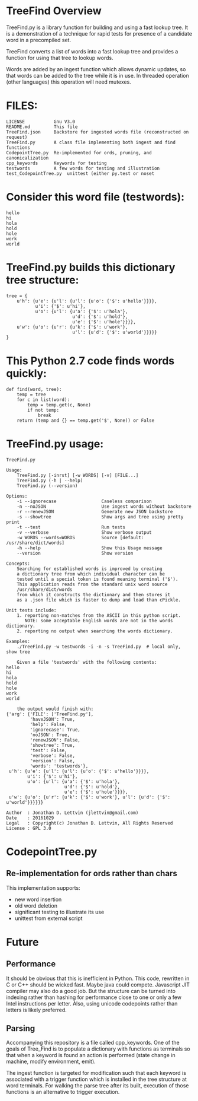 # TreeFind OverviewTreeFind.py is a library function for building and using a fast lookup tree.It is a demonstration of a technique for rapid tests for presence ofa candidate word in a precompiled set.TreeFind converts a list of words into a fast lookup treeand provides a function for using that tree to lookup words.Words are added by an ingest function which allows dynamic updates,so that words can be added to the tree while it is in use.In threaded operation (other languages) this operation will need mutexes.# FILES:```LICENSE           Gnu V3.0README.md         This fileTreeFind.json     Backstore for ingested words file (reconstructed on request)TreeFind.py       A class file implementing both ingest and find functionsCodepointTree.py  Re-implemented for ords, pruning, and canonicalizationcpp_keywords      Keywords for testingtestwords         A few words for testing and illustrationtest_CodepointTree.py  unittest (either py.test or noset```# Consider this word file (testwords):```hellohiholaholdholeworkworld```# TreeFind.py builds this dictionary tree structure:```tree = {    u'h': {u'e': {u'l': {u'l': {u'o': {'$': u'hello'}}}},           u'i': {'$': u'hi'},           u'o': {u'l': {u'a': {'$': u'hola'},                         u'd': {'$': u'hold'},                         u'e': {'$': u'hole'}}}},    u'w': {u'o': {u'r': {u'k': {'$': u'work'},                         u'l': {u'd': {'$': u'world'}}}}}}```# This Python 2.7 code finds words quickly:```def find(word, tree):    temp = tree    for c in list(word):        temp = temp.get(c, None)        if not temp:            break    return (temp and {} == temp.get('$', None)) or False```# TreeFind.py usage:```TreeFind.pyUsage:    TreeFind.py [-inrst] [-w WORDS] [-v] [FILE...]    TreeFind.py (-h | --help)    TreeFind.py (--version)Options:    -i --ignorecase                 Caseless comparison    -n --noJSON                     Use ingest words without backstore    -r --renewJSON                  Generate new JSON backstore    -s --showtree                   Show args and tree using pretty print    -t --test                       Run tests    -v --verbose                    Show verbose output    -w WORDS --words=WORDS          Source [default: /usr/share/dict/words]    -h --help                       Show this Usage message    --version                       Show versionConcepts:    Searching for established words is improved by creating    a dictionary tree from which individual character can be    tested until a special token is found meaning terminal ('$').    This application reads from the standard unix word source    /usr/share/dict/words    from which it constructs the dictionary and then stores it    as a .json file which is faster to dump and load than cPickle.Unit tests include:    1. reporting non-matches from the ASCII in this python script.       NOTE: some acceptable English words are not in the words dictionary.    2. reporting no output when searching the words dictionary.Examples:    ./TreeFind.py -w testwords -i -n -s TreeFind.py  # local only, show tree    Given a file 'testwords' with the following contents:hellohiholaholdholeworkworld    the output would finish with:{'arg': {'FILE': ['TreeFind.py'],         'haveJSON': True,         'help': False,         'ignorecase': True,         'noJSON': True,         'renewJSON': False,         'showtree': True,         'test': False,         'verbose': False,         'version': False,         'words': 'testwords'}, u'h': {u'e': {u'l': {u'l': {u'o': {'$': u'hello'}}}},        u'i': {'$': u'hi'},        u'o': {u'l': {u'a': {'$': u'hola'},                      u'd': {'$': u'hold'},                      u'e': {'$': u'hole'}}}}, u'w': {u'o': {u'r': {u'k': {'$': u'work'}, u'l': {u'd': {'$': u'world'}}}}}}Author  : Jonathan D. Lettvin (jlettvin@gmail.com)Date    : 20161029 Legal   : Copyright(c) Jonathan D. Lettvin, All Rights ReservedLicense : GPL 3.0```# CodepointTree.pyRe-implementation for ords rather than chars--------------------------------------------This implementation supports:* new word insertion* old word deletion* significant testing to illustrate its use* unittest from external script# FuturePerformance-----------It should be obvious that this is inefficient in Python.This code, rewritten in C or C++ should be wicked fast.Maybe java could compete.Javascript JIT compiler may also do a good job.But the structure can be turned into indexing rather than hashingfor performance close to one or only a few Intel instructions per letter.Also, using unicode codepoints rather than letters is likely preferred.Parsing-------Accompanying this repository is a file called cpp_keywords.One of the goals of Tree_Find is to populate a dictionary withfunctions as terminals so that when a keyword is foundan action is performed (state change in machine, modify environment, emit).The ingest function is targeted for modification such thateach keyword is associated with a trigger functionwhich is installed in the tree structure at word terminals.For walking the parse tree after its built,execution of those functions is an alternative to trigger execution.